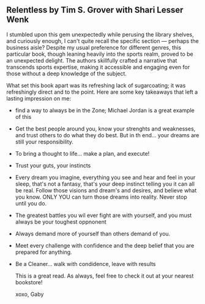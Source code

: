 ## Relentless by Tim S. Grover with Shari Lesser Wenk


I stumbled upon this gem unexpectedly while perusing the library shelves, and curiously enough, I can't quite recall the specific section — perhaps the business aisle? 
Despite my usual preference for different genres, this particular book, though leaning heavily into the sports realm, proved to be an unexpected delight. 
The authors skillfully crafted a narrative that transcends sports expertise, making it accessible and engaging even for those without a deep knowledge of the subject.

What set this book apart was its refreshing lack of sugarcoating; it was refreshingly direct and to the point. 
Here are some key takeaways that left a lasting impression on me:

- find a way to always be in the Zone; Michael Jordan is a great example of this
- Get the best people around you, know your strenghts and weaknesses, and trust others to do what they do best. But in th end... your dreams are still your responsibility.
- To bring a thought to life... make a plan, and execute!
- Trust your guts, your instincts
- Every dream you imagine, everything you see and hear and feel in your sleep, that's not a fantasy, that's your deep instinct telling you it can all be real. Follow those visions and dream's and desires,
  and believe what you know. ONLY YOU can turn those dreams into reality. Never stop until you do.
- The greatest battles you wil ever fight are with yourself, and you must always be your toughest oppnonent
- Always demand more of yourself than others demand of you.
- Meet every challenge with confidence and the deep belief that you are prepared for anything.
- Be a Cleaner... walk with condidence, leave with results

  This is a great read. As always, feel free to check it out at your nearest bookstore!

  xoxo,
  Gaby
